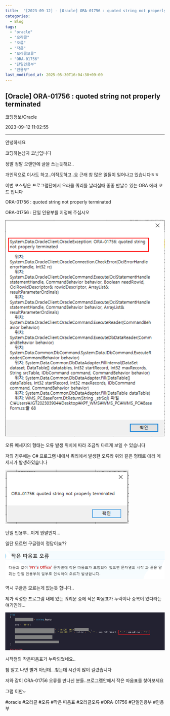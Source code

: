 ```yaml
---
title:  "[2023-09-12] - [Oracle] ORA-01756 : quoted string not properly terminated"
categories:
  - Blog
tags:
  - "oracle"
  - "오라클"
  - "오류"
  - "작은"
  - "오라클오류"
  - "ORA-01756"
  - "단일인용부"
  - "인용부"
last_modified_at: 2025-05-30T16:04:30+09:00
---
```


## [Oracle] ORA-01756 : quoted string not properly terminated

코딩정보/Oracle

2023-09-12 11:02:55

* * *

안녕하세요

코딩하는남자 코남입니다

정말 정말 오랜만에 글을 쓰는듯해요..

개인적으로 이사도 하고..이직도하고..요 근래 참 많은 일들이 일어나고 있습니다ㅎㅎ

이번 포스팅은 프로그램단에서 오라클 쿼리를 날리실때 종종 만날수 있는 ORA 에러 코드 입니다

ORA-01756 : quoted string not properly terminated

ORA-01756 : 단일 인용부를 지정해 주십시오

![](/assets/images/oracle_ora_01756_quoted_string_not_properly_terminated/img.png)

오류 메세지의 형태는 오류 발생 위치에 따라 조금씩 다르게 보일 수 있습니다

저의 경우에는 C# 프로그램 내에서 쿼리에서 발생한 오류라 위와 같은 형태로 에러 메세지가 발생하였습니다

![](/assets/images/oracle_ora_01756_quoted_string_not_properly_terminated/img_1.png)

단일 인용부...이게 뭔말인지...

일단 모르면 구글링이 정답이죠??

![](/assets/images/oracle_ora_01756_quoted_string_not_properly_terminated/img_2.png)

역시 구글은 모르는게 없는듯 합니다..

제가 작성한 프로그램 내에 있는 쿼리문 중에 작은 따옴표가 누락이나 중복이 있다라는 얘기인데...

![](/assets/images/oracle_ora_01756_quoted_string_not_properly_terminated/img_3.png)

시작점의 작은따옴표가 누락되었네요..

참 알고 나면 별거 아닌데...찾는데 시간이 많이 걸렸습니다

저와 같이 ORA-01756 오류를 만나신 분들..프로그램안에서 작은 따옴표를 찾아보세요

그럼 이만~

  

#oracle #오라클 #오류 #작은 따옴표 #오라클오류 #ORA-01756 #단일인용부 #인용부

